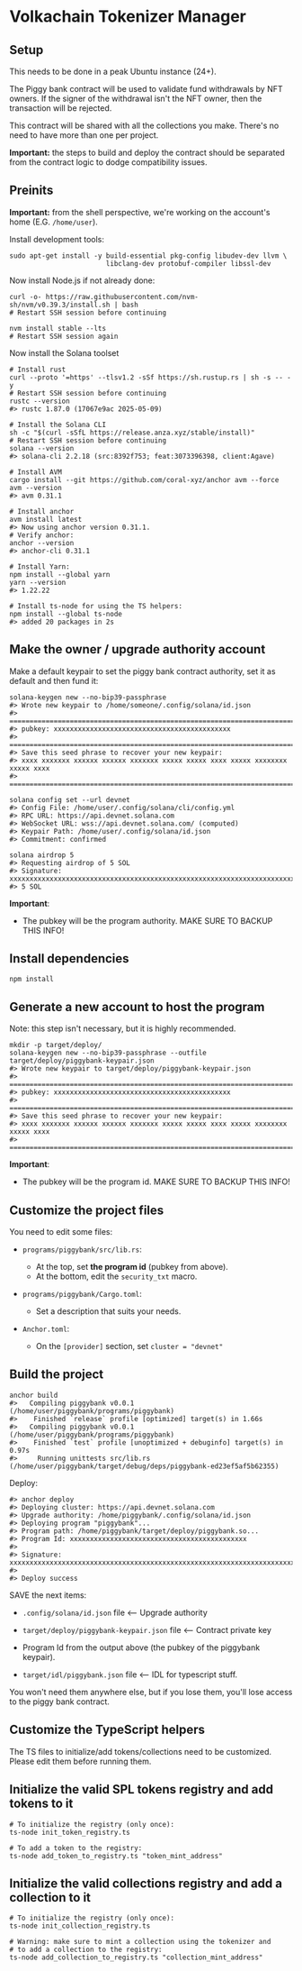 
# Volkachain Tokenizer Manager

## Setup

This needs to be done in a peak Ubuntu instance (24+).

The Piggy bank contract will be used to validate fund withdrawals by NFT owners.
If the signer of the withdrawal isn't the NFT owner, then the transaction will be rejected.

This contract will be shared with all the collections you make. There's no need to have
more than one per project.

**Important:** the steps to build and deploy the contract should be separated from the
contract logic to dodge compatibility issues.

## Preinits

**Important:** from the shell perspective, we're working on the account's home (E.G. `/home/user`).

Install development tools:

```shell
sudo apt-get install -y build-essential pkg-config libudev-dev llvm \
                        libclang-dev protobuf-compiler libssl-dev
```

Now install Node.js if not already done:

```shell
curl -o- https://raw.githubusercontent.com/nvm-sh/nvm/v0.39.3/install.sh | bash
# Restart SSH session before continuing

nvm install stable --lts
# Restart SSH session again

```

Now install the Solana toolset

```shell
# Install rust
curl --proto '=https' --tlsv1.2 -sSf https://sh.rustup.rs | sh -s -- -y
# Restart SSH session before continuing 
rustc --version
#> rustc 1.87.0 (17067e9ac 2025-05-09)

# Install the Solana CLI
sh -c "$(curl -sSfL https://release.anza.xyz/stable/install)"
# Restart SSH session before continuing
solana --version
#> solana-cli 2.2.18 (src:8392f753; feat:3073396398, client:Agave)

# Install AVM
cargo install --git https://github.com/coral-xyz/anchor avm --force
avm --version
#> avm 0.31.1

# Install anchor
avm install latest
#> Now using anchor version 0.31.1.
# Verify anchor:
anchor --version
#> anchor-cli 0.31.1

# Install Yarn:
npm install --global yarn
yarn --version
#> 1.22.22

# Install ts-node for using the TS helpers:
npm install --global ts-node
#> added 20 packages in 2s
```

## Make the owner / upgrade authority account

Make a default keypair to set the piggy bank contract authority, set it as default and then  fund it:

```shell
solana-keygen new --no-bip39-passphrase
#> Wrote new keypair to /home/someone/.config/solana/id.json
#> =============================================================================
#> pubkey: xxxxxxxxxxxxxxxxxxxxxxxxxxxxxxxxxxxxxxxxxxxx
#> =============================================================================
#> Save this seed phrase to recover your new keypair:
#> xxxx xxxxxxx xxxxxx xxxxxx xxxxxxx xxxxx xxxxx xxxx xxxxx xxxxxxxx xxxxx xxxx
#> =============================================================================

solana config set --url devnet
#> Config File: /home/user/.config/solana/cli/config.yml
#> RPC URL: https://api.devnet.solana.com
#> WebSocket URL: wss://api.devnet.solana.com/ (computed)
#> Keypair Path: /home/user/.config/solana/id.json
#> Commitment: confirmed

solana airdrop 5
#> Requesting airdrop of 5 SOL
#> Signature: xxxxxxxxxxxxxxxxxxxxxxxxxxxxxxxxxxxxxxxxxxxxxxxxxxxxxxxxxxxxxxxxxxxxxxxxxxxxxxxxxxxxxxxx
#> 5 SOL
```
**Important**:

- The pubkey will be the program authority. MAKE SURE TO BACKUP THIS INFO!

## Install dependencies

```shell
npm install
```

## Generate a new account to host the program

Note: this step isn't necessary, but it is highly recommended.

```shell
mkdir -p target/deploy/
solana-keygen new --no-bip39-passphrase --outfile target/deploy/piggybank-keypair.json
#> Wrote new keypair to target/deploy/piggybank-keypair.json
#> =============================================================================
#> pubkey: xxxxxxxxxxxxxxxxxxxxxxxxxxxxxxxxxxxxxxxxxxxx
#> =============================================================================
#> Save this seed phrase to recover your new keypair:
#> xxxx xxxxxxx xxxxxx xxxxxx xxxxxxx xxxxx xxxxx xxxx xxxxx xxxxxxxx xxxxx xxxx
#> =============================================================================
```

**Important**:

- The pubkey will be the program id. MAKE SURE TO BACKUP THIS INFO!

## Customize the project files

You need to edit some files:

- `programs/piggybank/src/lib.rs`:
  - At the top, set **the program id** (pubkey from above).
  - At the bottom, edit the `security_txt` macro.


- `programs/piggybank/Cargo.toml`:
  - Set a description that suits your needs.


- `Anchor.toml`:
  - On the `[provider]` section, set `cluster = "devnet"`

## Build the project

```shell
anchor build
#>   Compiling piggybank v0.0.1 (/home/user/piggybank/programs/piggybank)
#>    Finished `release` profile [optimized] target(s) in 1.66s
#>   Compiling piggybank v0.0.1 (/home/user/piggybank/programs/piggybank)
#>    Finished `test` profile [unoptimized + debuginfo] target(s) in 0.97s
#>     Running unittests src/lib.rs (/home/user/piggybank/target/debug/deps/piggybank-ed23ef5af5b62355)
```

Deploy:

```shell
#> anchor deploy
#> Deploying cluster: https://api.devnet.solana.com
#> Upgrade authority: /home/piggybank/.config/solana/id.json
#> Deploying program "piggybank"...
#> Program path: /home/piggybank/target/deploy/piggybank.so...
#> Program Id: xxxxxxxxxxxxxxxxxxxxxxxxxxxxxxxxxxxxxxxxxxxx
#> 
#> Signature: xxxxxxxxxxxxxxxxxxxxxxxxxxxxxxxxxxxxxxxxxxxxxxxxxxxxxxxxxxxxxxxxxxxxxxxxxxxxxxxxxxxxxxxx
#> 
#> Deploy success
```

SAVE the next items:
- `.config/solana/id.json` file <-- Upgrade authority


- `target/deploy/piggybank-keypair.json` file <-- Contract private key


- Program Id from the output above (the pubkey of the piggybank keypair).


- `target/idl/piggybank.json` file <-- IDL for typescript stuff.

You won't need them anywhere else, but if you lose them, you'll lose access
to the piggy bank contract.

## Customize the TypeScript helpers

The TS files to initialize/add tokens/collections need to be customized.
Please edit them before running them.

## Initialize the valid SPL tokens registry and add tokens to it

```shell
# To initialize the registry (only once):
ts-node init_token_registry.ts

# To add a token to the registry:
ts-node add_token_to_registry.ts "token_mint_address"
```


## Initialize the valid collections registry and add a collection to it

```shell
# To initialize the registry (only once):
ts-node init_collection_registry.ts

# Warning: make sure to mint a collection using the tokenizer and 
# to add a collection to the registry:
ts-node add_collection_to_registry.ts "collection_mint_address"
```
